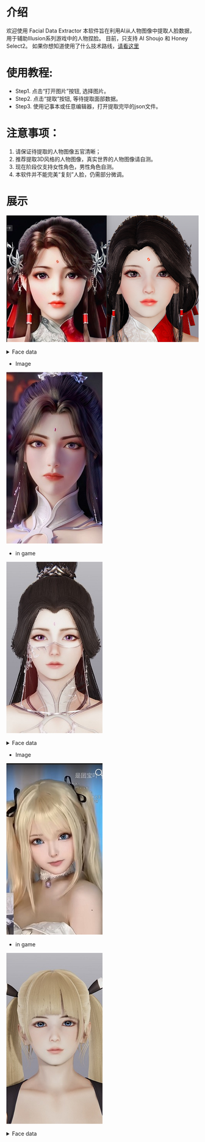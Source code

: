 # 介绍
欢迎使用 Facial Data Extractor
本软件旨在利用AI从人物图像中提取人脸数据，用于辅助Illusion系列游戏中的人物捏脸。
目前，只支持 AI Shoujo 和 Honey Select2。
如果你想知道使用了什么技术路线，[请看这里](https://github.com/ChasonJiang/Extract-Face-Data)

# 使用教程:
- Step1. 点击“打开图片”按钮, 选择图片。
- Step2. 点击“提取”按钮, 等待提取面部数据。
- Step3. 使用记事本或任意编辑器，打开提取完毕的json文件。

# 注意事项：
1. 请保证待提取的人物图像五官清晰；
2. 推荐提取3D风格的人物图像，真实世界的人物图像请自测。
3. 现在阶段仅支持女性角色，男性角色自测。
4. 本软件并不能完美“复刻”人脸，仍需部分微调。

# 展示

![avatar](./visualization/hlr.png)
<details>
<summary>Face data</summary>
{
    "全脸宽度": 33,
    "脸上部前后位置": 28,
    "脸部上方和下方": 31,
    "下脸前后位置": 36,
    "脸下部宽度": 28,
    "下颚宽度": 25,
    "下巴上下位置1": 22,
    "下巴前后位置": 51,
    "下颚角度": 34,
    "下颚底部上下位置": 92,
    "下巴宽度": 33,
    "下巴上下位置2": 37,
    "下巴前后": 36,
    "脸颊下部上下位置": 52,
    "下颊前后": 38,
    "下颊宽度": 34,
    "脸颊上部上下位置": 44,
    "上颊前后": 47,
    "脸上部宽度": 46,
    "眼睛上下": 53,
    "眼位": 30,
    "眼睛前后": 25,
    "眼宽1": 45,
    "眼宽2": 33,
    "眼角z轴": 46,
    "眼角y轴": 59,
    "左右眼位置1": 45,
    "左右眼位置2": 47,
    "眼角上下位置1": 59,
    "眼角上下位置2": 39,
    "眼皮形状1": 58,
    "眼皮形状2": 39,
    "整个鼻子上下位置": 31,
    "整个鼻子前后": 37,
    "鼻子整体角度X轴": 43,
    "鼻子的整个宽度": 43,
    "鼻梁高度": 27,
    "鼻梁宽度": 39,
    "鼻梁形状": 50,
    "鼻宽": 40,
    "上下鼻子": 44,
    "鼻子前后": 50,
    "机头角度X轴": 56,
    "机头角度Z轴": 37,
    "鼻子高度": 48,
    "鼻尖X轴": 54,
    "鼻尖大小": 39,
    "嘴上下": 61,
    "口宽": 36,
    "嘴唇宽度": 33,
    "嘴前后位置": 31,
    "上嘴唇形": 38,
    "下嘴唇形": 60,
    "嘴型嘴角": 38,
    "耳长": 47,
    "耳角Y轴": 49,
    "耳角Z轴": 49,
    "上耳形": 51,
    "耳下部形状": 37
}
</details>

- Image
  
![avatar](./visualization/yuechan.png)


- in game
  
![avatar](./visualization/yuechan_in_game.png)

<details>
<summary>Face data</summary>
{
    "全脸宽度": 20,
    "脸上部前后位置": 35,
    "脸部上方和下方": 41,
    "下脸前后位置": 39,
    "脸下部宽度": 26,
    "下颚宽度": 21,
    "下巴上下位置1": 27,
    "下巴前后位置": 36,
    "下颚角度": 32,
    "下颚底部上下位置": 84,
    "下巴宽度": 41,
    "下巴上下位置2": 33,
    "下巴前后": 32,
    "脸颊下部上下位置": 53,
    "下颊前后": 33,
    "下颊宽度": 30,
    "脸颊上部上下位置": 52,
    "上颊前后": 52,
    "脸上部宽度": 35,
    "眼睛上下": 44,
    "眼位": 32,
    "眼睛前后": 25,
    "眼宽1": 44,
    "眼宽2": 31,
    "眼角z轴": 40,
    "视角y轴": 51,
    "左右眼位置1": 47,
    "左右眼位置2": 49,
    "眼角上下位置1": 54,
    "眼角上下位置2": 41,
    "眼皮形状1": 42,
    "眼皮形状2": 40,
    "整个鼻子上下位置": 40,
    "整个鼻子前后": 53,
    "鼻子整体角度X轴": 38,
    "鼻子的整个宽度": 46,
    "鼻梁高度": 32,
    "鼻梁宽度": 34,
    "鼻梁形状": 54,
    "鼻宽": 46,
    "上下鼻子": 45,
    "鼻子前后": 49,
    "机头角度X轴": 54,
    "机头角度Z轴": 45,
    "鼻子高度": 49,
    "鼻尖X轴": 44,
    "鼻尖大小": 35,
    "嘴上下": 65,
    "口宽": 44,
    "嘴唇宽度": 48,
    "嘴前后位置": 33,
    "上嘴唇形": 29,
    "下嘴唇形": 65,
    "嘴型嘴角": 37,
    "耳长": 39,
    "耳角Y轴": 59,
    "耳角Z轴": 53,
    "上耳形": 50,
    "耳下部形状": 45,
    "眉色": [
        27,
        30,
        22,
        80
    ],
    "唇色": [
        140,
        68,
        88,
        65
    ],
    "眼影颜色": [
        90,
        52,
        46,
        58
    ],
    "腮红颜色": [
        160,
        125,
        110,
        26
    ]
}
</details>




- Image
  
![avatar](./visualization/mlls.png)


- in game
  
![avatar](./visualization/mlls_in_game.png)

<details>
<summary>Face data</summary>
{
    "全脸宽度": 34,
    "脸上部前后位置": 22,
    "脸部上方和下方": 36,
    "下脸前后位置": 37,
    "脸下部宽度": 25,
    "下颚宽度": 25,
    "下巴上下位置1": 21,
    "下巴前后位置": 38,
    "下颚角度": 36,
    "下颚底部上下位置": 73,
    "下巴宽度": 24,
    "下巴上下位置2": 33,
    "下巴前后": 30,
    "脸颊下部上下位置": 50,
    "下颊前后": 28,
    "下颊宽度": 33,
    "脸颊上部上下位置": 40,
    "上颊前后": 45,
    "脸上部宽度": 38,
    "眼睛上下": 46,
    "眼位": 24,
    "眼睛前后": 17,
    "眼宽1": 37,
    "眼宽2": 35,
    "眼角z轴": 38,
    "视角y轴": 45,
    "左右眼位置1": 39,
    "左右眼位置2": 36,
    "眼角上下位置1": 54,
    "眼角上下位置2": 30,
    "眼皮形状1": 45,
    "眼皮形状2": 36,
    "整个鼻子上下位置": 33,
    "整个鼻子前后": 43,
    "鼻子整体角度X轴": 31,
    "鼻子的整个宽度": 38,
    "鼻梁高度": 25,
    "鼻梁宽度": 29,
    "鼻梁形状": 42,
    "鼻宽": 40,
    "上下鼻子": 39,
    "鼻子前后": 41,
    "机头角度X轴": 49,
    "机头角度Z轴": 34,
    "鼻子高度": 38,
    "鼻尖X轴": 40,
    "鼻尖大小": 27,
    "嘴上下": 60,
    "口宽": 33,
    "嘴唇宽度": 31,
    "嘴前后位置": 24,
    "上嘴唇形": 33,
    "下嘴唇形": 44,
    "嘴型嘴角": 38,
    "耳长": 37,
    "耳角Y轴": 47,
    "耳角Z轴": 44,
    "上耳形": 46,
    "耳下部形状": 37,
    "眉色": [
        46,
        52,
        34,
        81
    ],
    "唇色": [
        143,
        65,
        72,
        54
    ],
    "眼影颜色": [
        87,
        53,
        54,
        47
    ],
    "腮红颜色": [
        145,
        92,
        84,
        26
    ]
}
</details>
